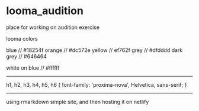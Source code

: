 # looma_audition
place for working on audition exercise


looma colors

blue // #18254f
orange // #dc572e
yellow // ef762f
grey // #dfdddd
dark grey // #646464

white on blue // #ffffff


-------
h1, h2, h3, h4, h5, h6 {
    font-family: 'proxima-nova', Helvetica, sans-serif;
}

------------
using rmarkdown simple site, and then hosting it on netlify
